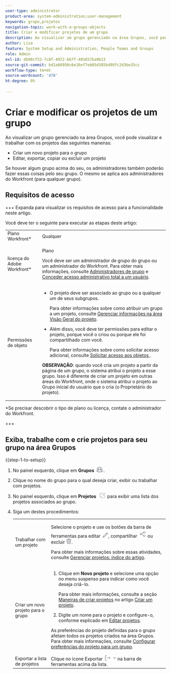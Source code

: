 ```yaml
---
user-type: administrator
product-area: system-administration;user-management
keywords: grupo,projetos
navigation-topic: work-with-a-groups-objects
title: Criar e modificar projetos de um grupo
description: Ao visualizar um grupo gerenciado na área Grupos, você pode criar, editar, exportar, copiar e excluir os projetos do grupo.
author: Lisa
feature: System Setup and Administration, People Teams and Groups
role: Admin
exl-id: db90cf52-7c8f-4972-b67f-401657ba9b13
source-git-commit: bd1a66950c6e16ef7eb05d385bd99fc2d3be35cc
workflow-type: tm+mt
source-wordcount: '478'
ht-degree: 0%

---
```


# Criar e modificar os projetos de um grupo

Ao visualizar um grupo gerenciado na área Grupos, você pode visualizar e trabalhar com os projetos das seguintes maneiras:

* Criar um novo projeto para o grupo
* Editar, exportar, copiar ou excluir um projeto

Se houver algum grupo acima do seu, os administradores também poderão fazer essas coisas pelo seu grupo. O mesmo se aplica aos administradores do Workfront (para qualquer grupo).

## Requisitos de acesso

+++ Expanda para visualizar os requisitos de acesso para a funcionalidade neste artigo.

Você deve ter o seguinte para executar as etapas deste artigo:

<table style="table-layout:auto"> 
 <col> 
 <col> 
 <tbody> 
  <tr> 
   <td >Plano Workfront</a>*</td> 
   <td>Qualquer</td> 
  </tr> 
  <tr> 
   <td>licença do Adobe Workfront</a>*</td> 
   <td> <p>Plano </p> <p>Você deve ser um administrador de grupo do grupo ou um administrador do Workfront. Para obter mais informações, consulte <a href="../../../administration-and-setup/manage-groups/group-roles/group-administrators.md" class="MCXref xref">Administradores de grupo</a> e <a href="../../../administration-and-setup/add-users/configure-and-grant-access/grant-a-user-full-administrative-access.md" class="MCXref xref">Conceder acesso administrativo total a um usuário</a>.</p> </td> 
  </tr> 
  <tr> 
   <td role="rowheader">Permissões de objeto</td> 
   <td> 
    <ul> 
     <li> <p>O projeto deve ser associado ao grupo ou a qualquer um de seus subgrupos. </p> <p>Para obter informações sobre como atribuir um grupo a um projeto, consulte <a href="../../../manage-work/projects/manage-projects/understand-project-overview-area.md" class="MCXref xref">Gerenciar informações na área Visão Geral do projeto</a>.</p> </li> 
     <li> <p>Além disso, você deve ter permissões para editar o projeto, porque você o criou ou porque ele foi compartilhado com você.</p> <p>Para obter informações sobre como solicitar acesso adicional, consulte <a href="../../../workfront-basics/grant-and-request-access-to-objects/request-access.md" class="MCXref xref">Solicitar acesso aos objetos </a>.</p> </li> 
    </ul> <p><b>OBSERVAÇÃO</b>: quando você cria um projeto a partir da página de um grupo, o sistema atribui o projeto a esse grupo. Isso é diferente de criar um projeto em outras áreas do Workfront, onde o sistema atribui o projeto ao Grupo inicial do usuário que o cria (o Proprietário do projeto).</p> </td> 
  </tr> 
 </tbody> 
</table>

&#42;Se precisar descobrir o tipo de plano ou licença, contate o administrador do Workfront.

+++

## Exiba, trabalhe com e crie projetos para seu grupo na área Grupos

{{step-1-to-setup}}

1. No painel esquerdo, clique em **Grupos** ![](assets/groups-icon.png).

1. Clique no nome do grupo para o qual deseja criar, exibir ou trabalhar com projetos.
1. No painel esquerdo, clique em **Projetos** ![](assets/projects-in-main-menu.png) para exibir uma lista dos projetos associados ao grupo.

1. Siga um destes procedimentos:

   <table style="table-layout:auto"> 
    <col> 
    <col> 
    <tbody> 
     <tr> 
      <td role="rowheader"> <p>Trabalhar com um projeto</p> </td> 
      <td> <p>Selecione o projeto e use os botões da barra de ferramentas para editar <img src="assets/edit-icon.png">, compartilhar <img src="assets/share-icon.png"> ou excluir <img src="assets/delete.png">.</p> <p>Para obter mais informações sobre essas atividades, consulte <a href="../../../manage-work/projects/manage-projects/manage-projects-overview.md" class="MCXref xref">Gerenciar projetos: índice do artigo</a>.</p> </td> 
     </tr> 
     <tr> 
      <td role="rowheader"> <p>Criar um novo projeto para o grupo</p> </td> 
      <td> 
       <ol> 
        <li value="1"> <p>Clique em <strong>Novo projeto</strong> e selecione uma opção no menu suspenso para indicar como você deseja criá-lo. </p> <p>Para obter mais informações, consulte a seção <a href="../../../manage-work/projects/create-projects/create-project.md#ways-to-create-projects" class="MCXref xref">Maneiras de criar projetos</a> no artigo <a href="../../../manage-work/projects/create-projects/create-project.md" class="MCXref xref">Criar um projeto</a>.</p> </li> 
        <li value="2">Digite um nome para o projeto e configure-o, conforme explicado em <a href="../../../manage-work/projects/manage-projects/edit-projects.md" class="MCXref xref">Editar projetos</a>.</li> 
       </ol> <p> As preferências do projeto definidas para o grupo afetam todos os projetos criados na área Grupos. Para obter mais informações, consulte <a href="../../../administration-and-setup/manage-groups/create-and-manage-groups/configure-project-preferences-group.md" class="MCXref xref">Configurar preferências do projeto para um grupo</a>.</p> </td> 
     </tr> 
     <tr> 
      <td role="rowheader">Exportar a lista de projetos</td> 
      <td>Clique no ícone Exportar <img src="assets/export.png"> na barra de ferramentas acima da lista.</td> 
     </tr> 
    </tbody> 
   </table>
